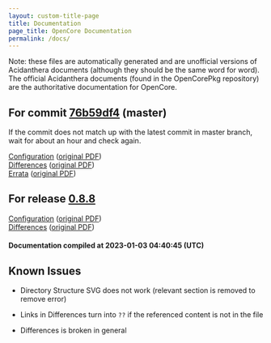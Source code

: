 ```yaml
---
layout: custom-title-page
title: Documentation
page_title: OpenCore Documentation
permalink: /docs/
---
```

Note: these files are automatically generated and are unofficial versions of Acidanthera documents (although they should be the same word for word). The official Acidanthera documents (found in the OpenCorePkg repository) are the authoritative documentation for OpenCore.

## For commit [76b59df4](https://github.com/acidanthera/OpenCorePkg/tree/76b59df43ccc0391718e57850cf247bb8df2dfb4) (master)

If the commit does not match up with the latest commit in master branch, wait for about an hour and check again.

[Configuration](latest/Configuration.html) ([original PDF](https://github.com/acidanthera/OpenCorePkg/blob/76b59df43ccc0391718e57850cf247bb8df2dfb4/Docs/Configuration.pdf))
<br>
[Differences](latest/Differences.html) ([original PDF](https://github.com/acidanthera/OpenCorePkg/blob/76b59df43ccc0391718e57850cf247bb8df2dfb4/Docs/Differences/Differences.pdf))
<br>
[Errata](latest/Errata.html) ([original PDF](https://github.com/acidanthera/OpenCorePkg/blob/76b59df43ccc0391718e57850cf247bb8df2dfb4/Docs/Errata/Errata.pdf))

## For release [0.8.8](https://github.com/acidanthera/OpenCorePkg/tree/0.8.8)

[Configuration](release/Configuration.html) ([original PDF](https://github.com/acidanthera/OpenCorePkg/blob/0.8.8/Docs/Configuration.pdf))
<br>
[Differences](release/Differences.html) ([original PDF](https://github.com/acidanthera/OpenCorePkg/blob/0.8.8/Docs/Differences/Differences.pdf))

#### Documentation compiled at 2023-01-03 04:40:45 (UTC)

## Known Issues

* Directory Structure SVG does not work (relevant section is removed to remove error)

* Links in Differences turn into `??` if the referenced content is not in the file

* Differences is broken in general
